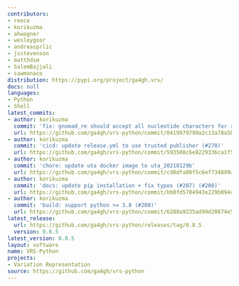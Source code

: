 ```yaml
---
contributors:
- reece
- korikuzma
- ahwagner
- wesleygoar
- andreasprlic
- jsstevenson
- matthdsm
- SalemBajjali
- sawmonaco
distribution: https://pypi.org/project/ga4gh.vrs/
docs: null
languages:
- Python
- Shell
latest_commits:
- author: korikuzma
  commit: 'fix: gnomad_re should accept all nucleotide characters for ref/alt (#276)'
  url: https://github.com/ga4gh/vrs-python/commit/0419979799a2c13a78a5b9a2066511a8263e3f30
- author: korikuzma
  commit: 'cicd: update release.yml to use trusted publisher (#270)'
  url: https://github.com/ga4gh/vrs-python/commit/593508c6e8229336ca1f53a06f69966020cd68f7
- author: korikuzma
  commit: 'chore: update uta docker image to uta_20210129b'
  url: https://github.com/ga4gh/vrs-python/commit/cd0dfa80f5c6ef734899aeb15c0015e2d263f241
- author: korikuzma
  commit: 'docs: update pip installation + fix typos (#207) (#208)'
  url: https://github.com/ga4gh/vrs-python/commit/bb8fd5704943e229b094c7ac3a0ffabb4aa56aa2
- author: korikuzma
  commit: 'build: support python >= 3.8 (#200)'
  url: https://github.com/ga4gh/vrs-python/commit/6288a9235ad99d20874e5e4c6aebdf9af50b1fb3
latest_release:
  url: https://github.com/ga4gh/vrs-python/releases/tag/0.8.5
  version: 0.8.5
latest_version: 0.8.5
layout: software
name: VRS-Python
projects:
- Variation Representation
source: https://github.com/ga4gh/vrs-python
---
```


